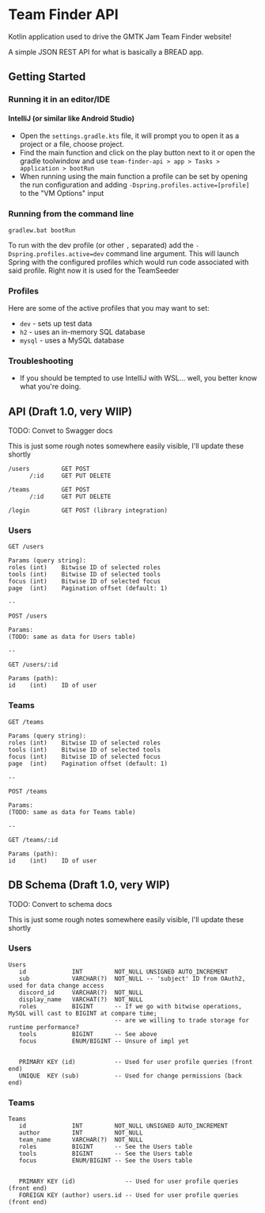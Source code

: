 # Team Finder API

Kotlin application used to drive the GMTK Jam Team Finder website!

A simple JSON REST API for what is basically a BREAD app.

## Getting Started

### Running it in an editor/IDE

#### IntelliJ (or similar like Android Studio)

- Open the `settings.gradle.kts` file, it will prompt you to open it as a project or a file, choose project.
- Find the main function and click on the play button next to it or open the gradle toolwindow and use `team-finder-api > app > Tasks > application > bootRun`
- When running using the main function a profile can be set by opening the run configuration and adding `-Dspring.profiles.active=[profile]` to the "VM Options" input

### Running from the command line

`gradlew.bat bootRun`

To run with the dev profile (or other `,` separated) add the `-Dspring.profiles.active=dev` command line argument.
This will launch Spring with the configured profiles which would run code associated with said profile.
Right now it is used for the TeamSeeder

### Profiles

Here are some of the active profiles that you may want to set:

- `dev` - sets up test data
- `h2` - uses an in-memory SQL database
- `mysql` - uses a MySQL database

### Troubleshooting

- If you should be tempted to use IntelliJ with WSL... well, you better know what you're doing. 

## API (Draft 1.0, very WIlP)

TODO: Convet to Swagger docs

This is just some rough notes somewhere easily visible, I'll update these shortly

```
/users         GET POST
      /:id     GET PUT DELETE

/teams         GET POST
      /:id     GET PUT DELETE

/login         GET POST (library integration)
```

### Users

```
GET /users

Params (query string):
roles (int)    Bitwise ID of selected roles
tools (int)    Bitwise ID of selected tools
focus (int)    Bitwise ID of selected focus
page  (int)    Pagination offset (default: 1)

-- 

POST /users

Params:
(TODO: same as data for Users table)

-- 

GET /users/:id

Params (path):
id    (int)    ID of user
```

### Teams

```
GET /teams

Params (query string):
roles (int)    Bitwise ID of selected roles
tools (int)    Bitwise ID of selected tools
focus (int)    Bitwise ID of selected focus
page  (int)    Pagination offset (default: 1)

-- 

POST /teams

Params:
(TODO: same as data for Teams table)

-- 

GET /teams/:id

Params (path):
id    (int)    ID of user
```



## DB Schema (Draft 1.0, very WIP)

TODO: Convert to schema docs

This is just some rough notes somewhere easily visible, I'll update these shortly

### Users

```
Users
   id             INT         NOT_NULL UNSIGNED AUTO_INCREMENT
   sub            VARCHAR(?)  NOT_NULL -- 'subject' ID from OAuth2, used for data change access
   discord_id     VARCHAR(?)  NOT_NULL
   display_name   VARCHAT(?)  NOT_NULL
   roles          BIGINT      -- If we go with bitwise operations, MySQL will cast to BIGINT at compare time;
                              -- are we willing to trade storage for runtime performance?
   tools          BIGINT      -- See above
   focus          ENUM/BIGINT -- Unsure of impl yet


   PRIMARY KEY (id)           -- Used for user profile queries (front end)
   UNIQUE  KEY (sub)          -- Used for change permissions (back end)
```

### Teams

```
Teams
   id             INT         NOT_NULL UNSIGNED AUTO_INCREMENT
   author         INT         NOT_NULL
   team_name      VARCHAR(?)  NOT_NULL
   roles          BIGINT      -- See the Users table
   tools          BIGINT      -- See the Users table
   focus          ENUM/BIGINT -- See the Users table


   PRIMARY KEY (id)              -- Used for user profile queries (front end)
   FOREIGN KEY (author) users.id -- Used for user profile queries (front end)
```


